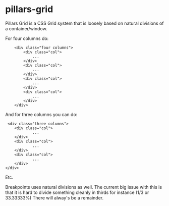 pillars-grid
============

Pillars Grid is a CSS Grid system that is loosely based on natural divisions of a container/window. 

For four columns do:

        <div class="four columns">
            <div class="col">
                ...
            </div>
            <div class="col">
                ...
            </div>
            <div class="col">
                ...
            </div>
            <div class="col">
                ...
            </div>
        </div>

And for three columns you can do:

     <div class="three columns">
        <div class="col">
                ...
        </div>
        <div class="col">
                ...
        </div>
        <div class="col">
                ...
        </div>
    </div>
    
Etc.

Breakpoints uses natural divisions as well. The current big issue with this is that it is hard to divide something cleanly 
in thirds for instance (1/3 or 33.33333%) There will alway's be a remainder. 

